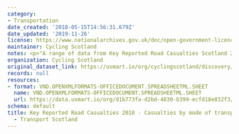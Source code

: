 ```yaml
---
category:
- Transportation
date_created: '2018-05-15T14:56:31.679Z'
date_updated: '2019-11-26'
license: https://www.nationalarchives.gov.uk/doc/open-government-licence/version/3/
maintainer: Cycling Scotland
notes: <p>"A range of data from Key Reported Road Casualties Scotland 2018."</p>
organization: Cycling Scotland
original_dataset_link: https://usmart.io/org/cyclingscotland/discovery/discovery-view-detail/b9814e57-b548-4e90-a3a4-694829b36516
records: null
resources:
- format: VND.OPENXMLFORMATS-OFFICEDOCUMENT.SPREADSHEETML.SHEET
  name: VND.OPENXMLFORMATS-OFFICEDOCUMENT.SPREADSHEETML.SHEET
  url: https://data.usmart.io/org/d1b773fa-d2bd-4830-b399-ecfd18e832f3/resource?resourceGUID=c4dc777f-1945-4f9f-95ae-beda8f3eb92d
schema: default
title: Key Reported Road Casualties 2018 - Casualties by mode of transport 1994-2018
  - Transport Scotland
---
```

